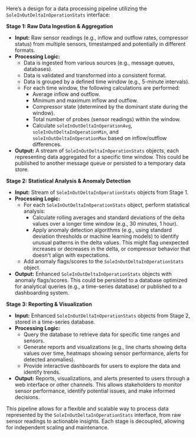 Here’s a design for a data processing pipeline utilizing the `SoleInOutDeltaInOperationStats` interface:

**Stage 1: Raw Data Ingestion & Aggregation**

*   **Input:** Raw sensor readings (e.g., inflow and outflow rates, compressor status) from multiple sensors, timestamped and potentially in different formats.
*   **Processing Logic:**
    *   Data is ingested from various sources (e.g., message queues, databases).
    *   Data is validated and transformed into a consistent format.
    *   Data is grouped by a defined time window (e.g., 5-minute intervals).
    *   For each time window, the following calculations are performed:
        *   Average inflow and outflow.
        *   Minimum and maximum inflow and outflow.
        *   Compressor state (determined by the dominant state during the window).
        *   Total number of probes (sensor readings) within the window.
        *   Calculate `soleInOutDeltaInOperationAvg`, `soleInOutDeltaInOperationMin`, and `soleInOutDeltaInOperationMax` based on inflow/outflow differences.
*   **Output:**  A stream of `SoleInOutDeltaInOperationStats` objects, each representing data aggregated for a specific time window.  This could be published to another message queue or persisted to a temporary data store.

**Stage 2: Statistical Analysis & Anomaly Detection**

*   **Input:** Stream of `SoleInOutDeltaInOperationStats` objects from Stage 1.
*   **Processing Logic:**
    *   For each `SoleInOutDeltaInOperationStats` object, perform statistical analysis:
        *   Calculate rolling averages and standard deviations of the delta values over a longer time window (e.g., 30 minutes, 1 hour).
        *   Apply anomaly detection algorithms (e.g., using standard deviation thresholds or machine learning models) to identify unusual patterns in the delta values. This might flag unexpected increases or decreases in the delta, or compressor behavior that doesn't align with expectations.
    *   Add anomaly flags/scores to the `SoleInOutDeltaInOperationStats` object.
*   **Output:**  Enhanced `SoleInOutDeltaInOperationStats` objects with anomaly flags/scores. This could be persisted to a database optimized for analytical queries (e.g., a time-series database) or published to a dashboarding system.

**Stage 3: Reporting & Visualization**

*   **Input:**  Enhanced `SoleInOutDeltaInOperationStats` objects from Stage 2, stored in a time-series database.
*   **Processing Logic:**
    *   Query the database to retrieve data for specific time ranges and sensors.
    *   Generate reports and visualizations (e.g., line charts showing delta values over time, heatmaps showing sensor performance, alerts for detected anomalies).
    *   Provide interactive dashboards for users to explore the data and identify trends.
*   **Output:**  Reports, visualizations, and alerts presented to users through a web interface or other channels.  This allows stakeholders to monitor sensor performance, identify potential issues, and make informed decisions.

This pipeline allows for a flexible and scalable way to process data represented by the `SoleInOutDeltaInOperationStats` interface, from raw sensor readings to actionable insights. Each stage is decoupled, allowing for independent scaling and maintenance.